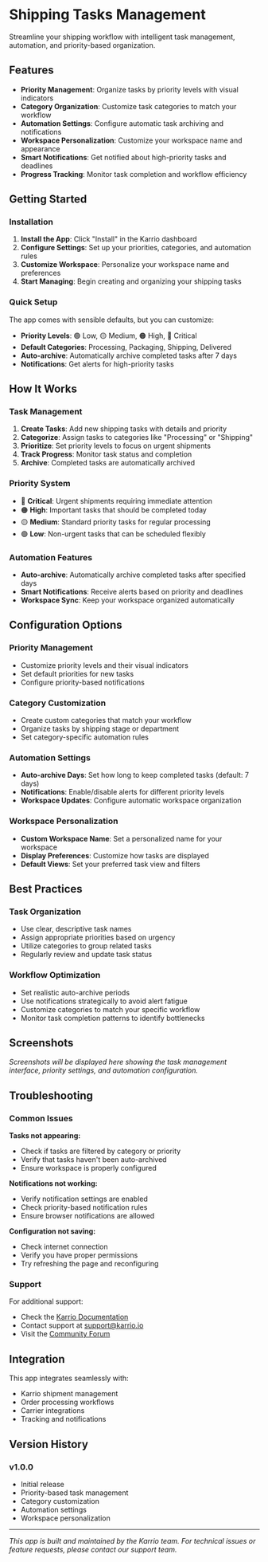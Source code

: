 # Shipping Tasks Management

Streamline your shipping workflow with intelligent task management, automation, and priority-based organization.

## Features

- **Priority Management**: Organize tasks by priority levels with visual indicators
- **Category Organization**: Customize task categories to match your workflow
- **Automation Settings**: Configure automatic task archiving and notifications
- **Workspace Personalization**: Customize your workspace name and appearance
- **Smart Notifications**: Get notified about high-priority tasks and deadlines
- **Progress Tracking**: Monitor task completion and workflow efficiency

## Getting Started

### Installation

1. **Install the App**: Click "Install" in the Karrio dashboard
2. **Configure Settings**: Set up your priorities, categories, and automation rules
3. **Customize Workspace**: Personalize your workspace name and preferences
4. **Start Managing**: Begin creating and organizing your shipping tasks

### Quick Setup

The app comes with sensible defaults, but you can customize:

- **Priority Levels**: 🟢 Low, 🟡 Medium, 🟠 High, 🔴 Critical
- **Default Categories**: Processing, Packaging, Shipping, Delivered
- **Auto-archive**: Automatically archive completed tasks after 7 days
- **Notifications**: Get alerts for high-priority tasks

## How It Works

### Task Management

1. **Create Tasks**: Add new shipping tasks with details and priority
2. **Categorize**: Assign tasks to categories like "Processing" or "Shipping"
3. **Prioritize**: Set priority levels to focus on urgent shipments
4. **Track Progress**: Monitor task status and completion
5. **Archive**: Completed tasks are automatically archived

### Priority System

- 🔴 **Critical**: Urgent shipments requiring immediate attention
- 🟠 **High**: Important tasks that should be completed today
- 🟡 **Medium**: Standard priority tasks for regular processing
- 🟢 **Low**: Non-urgent tasks that can be scheduled flexibly

### Automation Features

- **Auto-archive**: Automatically archive completed tasks after specified days
- **Smart Notifications**: Receive alerts based on priority and deadlines
- **Workspace Sync**: Keep your workspace organized automatically

## Configuration Options

### Priority Management
- Customize priority levels and their visual indicators
- Set default priorities for new tasks
- Configure priority-based notifications

### Category Customization
- Create custom categories that match your workflow
- Organize tasks by shipping stage or department
- Set category-specific automation rules

### Automation Settings
- **Auto-archive Days**: Set how long to keep completed tasks (default: 7 days)
- **Notifications**: Enable/disable alerts for different priority levels
- **Workspace Updates**: Configure automatic workspace organization

### Workspace Personalization
- **Custom Workspace Name**: Set a personalized name for your workspace
- **Display Preferences**: Customize how tasks are displayed
- **Default Views**: Set your preferred task view and filters

## Best Practices

### Task Organization
- Use clear, descriptive task names
- Assign appropriate priorities based on urgency
- Utilize categories to group related tasks
- Regularly review and update task status

### Workflow Optimization
- Set realistic auto-archive periods
- Use notifications strategically to avoid alert fatigue
- Customize categories to match your specific workflow
- Monitor task completion patterns to identify bottlenecks

## Screenshots

*Screenshots will be displayed here showing the task management interface, priority settings, and automation configuration.*

## Troubleshooting

### Common Issues

**Tasks not appearing:**
- Check if tasks are filtered by category or priority
- Verify that tasks haven't been auto-archived
- Ensure workspace is properly configured

**Notifications not working:**
- Verify notification settings are enabled
- Check priority-based notification rules
- Ensure browser notifications are allowed

**Configuration not saving:**
- Check internet connection
- Verify you have proper permissions
- Try refreshing the page and reconfiguring

### Support

For additional support:
- Check the [Karrio Documentation](https://docs.karrio.io)
- Contact support at support@karrio.io
- Visit the [Community Forum](https://community.karrio.io)

## Integration

This app integrates seamlessly with:
- Karrio shipment management
- Order processing workflows
- Carrier integrations
- Tracking and notifications

## Version History

### v1.0.0
- Initial release
- Priority-based task management
- Category customization
- Automation settings
- Workspace personalization

---

*This app is built and maintained by the Karrio team. For technical issues or feature requests, please contact our support team.*
